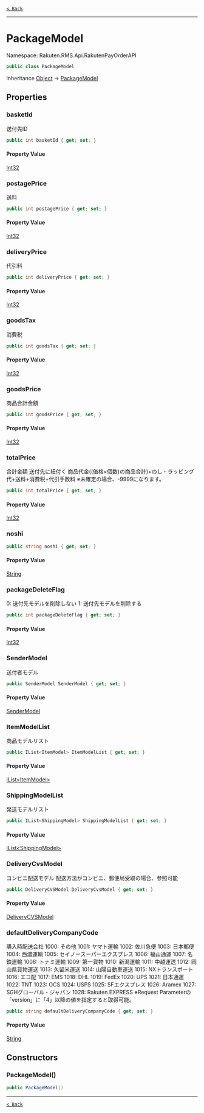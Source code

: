 [`< Back`](./)

---

# PackageModel

Namespace: Rakuten.RMS.Api.RakutenPayOrderAPI

```csharp
public class PackageModel
```

Inheritance [Object](https://docs.microsoft.com/en-us/dotnet/api/system.object) → [PackageModel](./rakuten.rms.api.rakutenpayorderapi.packagemodel)

## Properties

### **basketId**

送付先ID

```csharp
public int basketId { get; set; }
```

#### Property Value

[Int32](https://docs.microsoft.com/en-us/dotnet/api/system.int32)<br>

### **postagePrice**

送料

```csharp
public int postagePrice { get; set; }
```

#### Property Value

[Int32](https://docs.microsoft.com/en-us/dotnet/api/system.int32)<br>

### **deliveryPrice**

代引料

```csharp
public int deliveryPrice { get; set; }
```

#### Property Value

[Int32](https://docs.microsoft.com/en-us/dotnet/api/system.int32)<br>

### **goodsTax**

消費税

```csharp
public int goodsTax { get; set; }
```

#### Property Value

[Int32](https://docs.microsoft.com/en-us/dotnet/api/system.int32)<br>

### **goodsPrice**

商品合計金額

```csharp
public int goodsPrice { get; set; }
```

#### Property Value

[Int32](https://docs.microsoft.com/en-us/dotnet/api/system.int32)<br>

### **totalPrice**

合計金額
 送付先に紐付く 商品代金((価格×個数)の商品合計)+のし・ラッピング代+送料+消費税+代引手数料
 ※未確定の場合、-9999になります。

```csharp
public int totalPrice { get; set; }
```

#### Property Value

[Int32](https://docs.microsoft.com/en-us/dotnet/api/system.int32)<br>

### **noshi**

```csharp
public string noshi { get; set; }
```

#### Property Value

[String](https://docs.microsoft.com/en-us/dotnet/api/system.string)<br>

### **packageDeleteFlag**

0: 送付先モデルを削除しない
 1: 送付先モデルを削除する

```csharp
public int packageDeleteFlag { get; set; }
```

#### Property Value

[Int32](https://docs.microsoft.com/en-us/dotnet/api/system.int32)<br>

### **SenderModel**

送付者モデル

```csharp
public SenderModel SenderModel { get; set; }
```

#### Property Value

[SenderModel](./rakuten.rms.api.rakutenpayorderapi.sendermodel)<br>

### **ItemModelList**

商品モデルリスト

```csharp
public IList<ItemModel> ItemModelList { get; set; }
```

#### Property Value

[IList&lt;ItemModel&gt;](https://docs.microsoft.com/en-us/dotnet/api/system.collections.generic.ilist-1)<br>

### **ShippingModelList**

発送モデルリスト

```csharp
public IList<ShippingModel> ShippingModelList { get; set; }
```

#### Property Value

[IList&lt;ShippingModel&gt;](https://docs.microsoft.com/en-us/dotnet/api/system.collections.generic.ilist-1)<br>

### **DeliveryCvsModel**

コンビニ配送モデル 
 配送方法がコンビニ、郵便局受取の場合、参照可能

```csharp
public DeliveryCVSModel DeliveryCvsModel { get; set; }
```

#### Property Value

[DeliveryCVSModel](./rakuten.rms.api.rakutenpayorderapi.deliverycvsmodel)<br>

### **defaultDeliveryCompanyCode**

購入時配送会社
 1000: その他
 1001: ヤマト運輸
 1002: 佐川急便
 1003: 日本郵便
 1004: 西濃運輸
 1005: セイノースーパーエクスプレス
 1006: 福山通運
 1007: 名鉄運輸
 1008: トナミ運輸
 1009: 第一貨物
 1010: 新潟運輸
 1011: 中越運送
 1012: 岡山県貨物運送
 1013: 久留米運送
 1014: 山陽自動車運送
 1015: NXトランスポート
 1016: エコ配
 1017: EMS
 1018: DHL
 1019: FedEx
 1020: UPS
 1021: 日本通運
 1022: TNT
 1023: OCS
 1024: USPS
 1025: SFエクスプレス
 1026: Aramex
 1027: SGHグローバル・ジャパン
 1028: Rakuten EXPRESS
 ※Request Parameterの「version」に「4」以降の値を指定すると取得可能。

```csharp
public string defaultDeliveryCompanyCode { get; set; }
```

#### Property Value

[String](https://docs.microsoft.com/en-us/dotnet/api/system.string)<br>

## Constructors

### **PackageModel()**

```csharp
public PackageModel()
```

---

[`< Back`](./)
